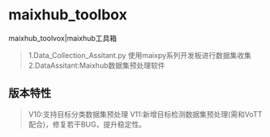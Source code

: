 # maixhub_toolbox
maixhub_toolvox|maixhub工具箱

> 1.Data_Collection_Assitant.py 使用maixpy系列开发板进行数据集收集
> 2.DataAssitant:Maixhub数据集预处理软件

## 版本特性
> V10:支持目标分类数据集预处理
> V11:新增目标检测数据集预处理(需和VoTT配合)，修复若干BUG，提升稳定性。